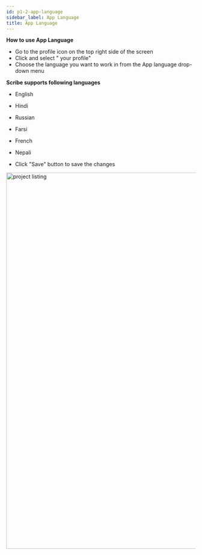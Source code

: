 ```yaml
---
id: p1-2-app-language
sidebar_label: App Language
title: App Language
---
```


**How to use App Language**

- Go to the profile icon on the top right side of the screen
- Click and select " your profile"
- Choose the language you want to work in from the App language drop-down menu

**Scribe supports following languages**
  - English
  - Hindi
  - Russian
  - Farsi
  - French
  - Nepali

- Click "Save" button to save the changes

<img src="/assets/applanguage.png"  width="1000px" alt="project listing" />